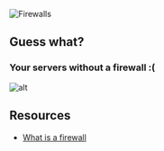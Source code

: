 ![Firewalls](https://s3.amazonaws.com/intranet-projects-files/holbertonschool-sysadmin_devops/284/V1HjQ1Y.png)

## Guess what?
### Your servers without a firewall :(
![alt](https://s3.amazonaws.com/intranet-projects-files/holbertonschool-sysadmin_devops/155/holbertonschool-firewall.gif)

## Resources
- [What is a firewall](https://en.wikipedia.org/wiki/Firewall_%28computing%29)